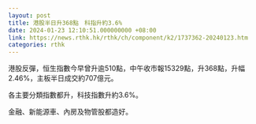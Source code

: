 ```yaml
---
layout: post
title: 港股半日升368點　科指升約3.6%
date: 2024-01-23 12:10:51.000000000 +08:00
link: https://news.rthk.hk/rthk/ch/component/k2/1737362-20240123.htm
categories: rthk
---
```


港股反彈，恒生指數今早曾升逾510點，中午收市報15329點，升368點，升幅2.46%，主板半日成交約707億元。

各主要分類指數都升，科技指數升約3.6%。

金融、新能源車、內房及物管股都造好。
